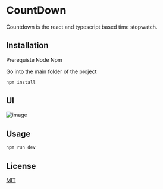 # CountDown

Countdown is the react and typescript based time stopwatch.

## Installation

Prerequiste
Node
Npm

Go into the main folder of the project

```bash
npm install
```

## UI

![image](https://github.com/sacgupta96/Countdown/assets/22542053/68499bbe-891b-46ab-bb5e-7460188b69e5)


## Usage

```bash
npm run dev
```

## License

[MIT](https://choosealicense.com/licenses/mit/)
